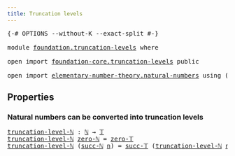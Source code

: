 ```yaml
---
title: Truncation levels
---
```



<pre class="Agda"><a id="44" class="Symbol">{-#</a> <a id="48" class="Keyword">OPTIONS</a> <a id="56" class="Pragma">--without-K</a> <a id="68" class="Pragma">--exact-split</a> <a id="82" class="Symbol">#-}</a>

<a id="87" class="Keyword">module</a> <a id="94" href="foundation.truncation-levels.html" class="Module">foundation.truncation-levels</a> <a id="123" class="Keyword">where</a>

<a id="130" class="Keyword">open</a> <a id="135" class="Keyword">import</a> <a id="142" href="foundation-core.truncation-levels.html" class="Module">foundation-core.truncation-levels</a> <a id="176" class="Keyword">public</a>

<a id="184" class="Keyword">open</a> <a id="189" class="Keyword">import</a> <a id="196" href="elementary-number-theory.natural-numbers.html" class="Module">elementary-number-theory.natural-numbers</a> <a id="237" class="Keyword">using</a> <a id="243" class="Symbol">(</a><a id="244" href="elementary-number-theory.natural-numbers.html#1548" class="Datatype">ℕ</a><a id="245" class="Symbol">;</a> <a id="247" href="elementary-number-theory.natural-numbers.html#1569" class="InductiveConstructor">zero-ℕ</a><a id="253" class="Symbol">;</a> <a id="255" href="elementary-number-theory.natural-numbers.html#1582" class="InductiveConstructor">succ-ℕ</a><a id="261" class="Symbol">)</a>
</pre>
## Properties

### Natural numbers can be converted into truncation levels

<pre class="Agda"><a id="truncation-level-ℕ"></a><a id="352" href="foundation.truncation-levels.html#352" class="Function">truncation-level-ℕ</a> <a id="371" class="Symbol">:</a> <a id="373" href="elementary-number-theory.natural-numbers.html#1548" class="Datatype">ℕ</a> <a id="375" class="Symbol">→</a> <a id="377" href="foundation-core.truncation-levels.html#395" class="Datatype">𝕋</a>
<a id="379" href="foundation.truncation-levels.html#352" class="Function">truncation-level-ℕ</a> <a id="398" href="elementary-number-theory.natural-numbers.html#1569" class="InductiveConstructor">zero-ℕ</a> <a id="405" class="Symbol">=</a> <a id="407" href="foundation-core.truncation-levels.html#492" class="Function">zero-𝕋</a>
<a id="414" href="foundation.truncation-levels.html#352" class="Function">truncation-level-ℕ</a> <a id="433" class="Symbol">(</a><a id="434" href="elementary-number-theory.natural-numbers.html#1582" class="InductiveConstructor">succ-ℕ</a> <a id="441" href="foundation.truncation-levels.html#441" class="Bound">n</a><a id="442" class="Symbol">)</a> <a id="444" class="Symbol">=</a> <a id="446" href="foundation-core.truncation-levels.html#432" class="InductiveConstructor">succ-𝕋</a> <a id="453" class="Symbol">(</a><a id="454" href="foundation.truncation-levels.html#352" class="Function">truncation-level-ℕ</a> <a id="473" href="foundation.truncation-levels.html#441" class="Bound">n</a><a id="474" class="Symbol">)</a>
</pre>